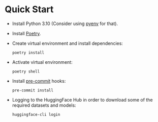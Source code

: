 # Quick Start

- Install Python 3.10 (Consider using [pyenv](https://github.com/pyenv/pyenv) for that).
- Install [Poetry](https://python-poetry.org).
- Create virtual environment and install dependencies:

  ```shell
  poetry install
  ```

- Activate virtual environment:

  ```shell
  poetry shell
  ```

- Install [pre-commit](https://pre-commit.com/) hooks:

  ```shell
  pre-commit install
  ```

- Logging to the HuggingFace Hub in order to download some of the required datasets and models:

  ```shell
  huggingface-cli login
  ```
